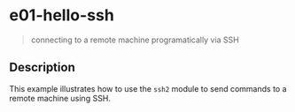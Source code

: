 # e01-hello-ssh
> connecting to a remote machine programatically via SSH

## Description
This example illustrates how to use the `ssh2` module to send commands to a remote machine using SSH.
